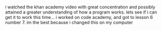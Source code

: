 i watched the khan academy video with great concentration and possibly attained a greater understanding of how a program works.
lets see if i can get it to work this time...
i worked on code academy, and got to lesson 6 number 7.
im the best because i changed this on my computer

